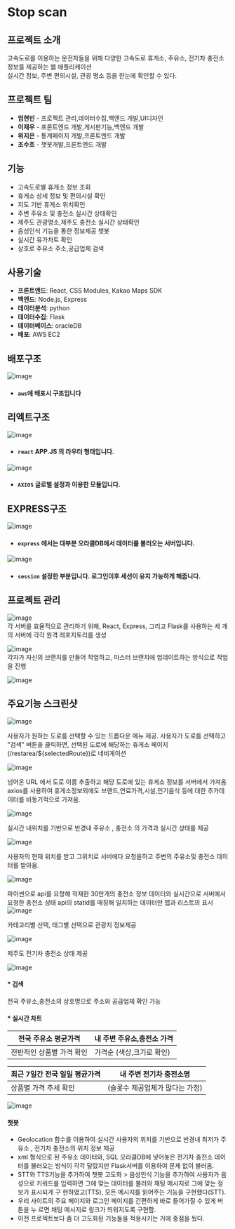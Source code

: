 # Stop scan

## 프로젝트 소개 
고속도로를 이용하는 운전자들을 위해 다양한 고속도로 휴게소, 주유소, 전기차 충전소 정보를 제공하는 웹 애플리케이션<br>
실시간 정보, 주변 편의시설, 관광 명소 등을 한눈에 확인할 수 있다.

## 프로젝트 팀 
- **엄현빈** - 프로젝트 관리,데이터수집,백엔드 개발,UI디자인 
- **이재우** - 프론트엔드 개발,게시판기능,백엔드 개발
- **위지은** - 통계페이지 개발,프론트엔드 개발 
- **조수호** - 챗봇개발,프론트엔드 개발


## 기능
- 고속도로별 휴게소 정보 조회 
- 휴게소 상세 정보 및 편의시설 확인
- 지도 기반 휴게소 위치확인
- 주변 주유소 및 충전소 실시간 상태확인 
- 제주도 관광명소,제주도 충전소 실시간 상태확인
- 음성인식 기능을 통한 정보제공 챗봇
- 실시간 유가차트 확인 
- 상호로 주유소 주소,공급업체 검색

## 사용기술

- **프론트엔드**: React, CSS Modules, Kakao Maps SDK
- **백엔드**: Node.js, Express
- **데이터분석**: python
- **데이터수집**: Flask
- **데이터베이스**: oracleDB
- **배포**: AWS EC2
  
## 배포구조
![image](./readmeImg/구조.PNG)   
* #### `aws`에 배포시 구조입니다
## 리엑트구조
![image](./readmeImg/구조1.PNG)   
* #### `react` APP.JS 의 라우터 형태입니다.
![image](./readmeImg/구조2.PNG)
*  #### `AXIOS` 글로벌 설정과 이용한 모듈입니다.
## EXPRESS구조
![image](./readmeImg/구구조.PNG)
* #### `express` 에서는 대부분 오라클DB에서 데이터를 불러오는 서버입니다.
![image](./readmeImg/구구조1.PNG)
* #### `session` 설정한 부분입니다. 로그인이후 세션이 유지 가능하게 해줍니다.




## 프로젝트 관리 

![image](./readmeImg/1.png)   
각 서버를 효율적으로 관리하기 위해, React, Express, 그리고 Flask를 사용하는 세 개의 서버에 각각 원격 레포지토리를 생성

   
![image](./readmeImg/2.png)   
각자가 자신의 브랜치를 만들어 작업하고, 마스터 브랜치에 업데이트하는 방식으로 작업을 진행

![image](./readmeImg/3.png)


## 주요기능 스크린샷 


![image](./readmeImg/메인화면검색.png)   

사용자가 원하는 도로를 선택할 수 있는 드롭다운 메뉴 제공.
사용자가 도로를 선택하고 "검색" 버튼을 클릭하면, 선택된 도로에 해당하는 휴게소 페이지(/restarea/${selectedRoute})로 네비게이션

![image](./readmeImg/동해.png)  

넘어온 URL 에서 도로 이름 추출하고 해당 도로에 있는 휴게소 정보를 서버에서 가져옴
axios를 사용하여 휴게소정보외에도 브랜드,연료가격,시설,인기음식 등에 대한 추가데이터를 비동기적으로 가져옴.

![image](./readmeImg/주유소찾기.png)   

실시간 내위치를 기반으로 반경내 주유소 , 충전소 의 가격과 실시간 상태를 제공

![image](./readmeImg/충전소코드.png) 


사용자의 현재 위치를 받고 그위치로 서버에다 요청을하고
주변의 주유소및 충전소 데이터를 받아옴.



![image](./readmeImg/충전소서버코드.png) 


파이썬으로 api를 요청해 적재한 30만개의 충전소 정보 데이터와
실시간으로 서버에서 요청한 충전소 상태 api의 statid를 매칭해 일치하는 데이터만 맵과 리스트의
표시
![image](./readmeImg/제주관광.png)   

카테고리별 선택, 태그별 선택으로 관광지 정보제공

![image](./readmeImg/제주전기차충전소.png)

제주도 전기차 충전소 상태 제공

![image](./readmeImg/통계.png)   
#### * 검색
전국 주유소,충전소의 상호명으로 주소와 공급업체 확인 가능  
#### * 실시간 차트   
  | 전국 주유소 평균가격     | 내 주변 주유소,충전소 가격 |
  |---|---|
  |전반적인 상품별 가격 확인    | 가격순 (색상,크기로 확인) |

  
  |최근 7일간 전국 일일 평균가격 | 내 주변 전기차 충전소명 |
  |---|---|
  |상품별 가격 추세 확인   |(슬롯수 제공업체가 많다는 가정)|



![image](./readmeImg/챗봇.png) 


#### 챗봇
- Geolocation 함수를 이용하여 실시간 사용자의 위치를 기반으로 반경내 최저가 주유소 , 전기차 충전소의 위치 정보 제공
- xml 형식으로 된 주유소 데이터와, SQL 오라클DB에 넣어놓은 전기차 충전소 데이터를 불러오는 방식이 각각 달랐지만 Flask서버를 이용하여 문제 없이 불러옴.  
- STT와 TTS기능을 추가하여 챗봇 고도화  > 음성인식 기능을 추가하여 사용자가 음성으로   키워드를 입력하면 그에 맞는 데이터를 불러와 채팅 메시지로 그에 맞는 정보가 표시되게 구  현하였고(TTS), 모든 메시지를 읽어주는 기능을 구현했다(STT).
- 우리 사이트의 주요 페이지와 로그인 페이지를 간편하게 바로 들어가질 수 있게 버튼을 누	  르면 채팅 메시지로 링크가 띄워지도록 구현함.
- 이전 프로젝트보다 좀 더 고도화된 기능들을 적용시키는 거에 중점을 뒀다.

   









